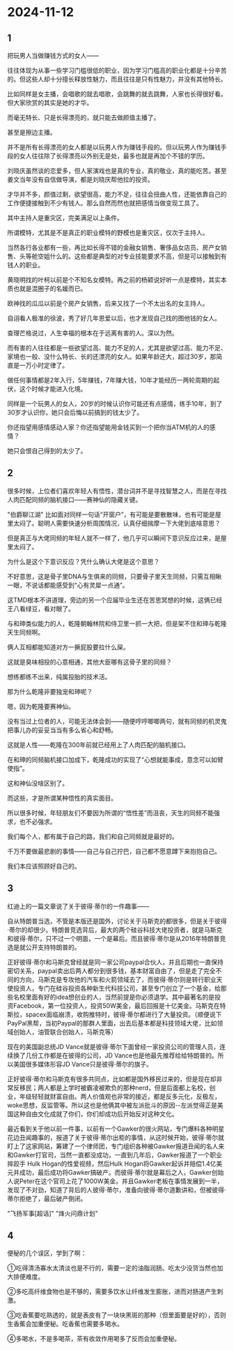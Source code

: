# 2024-11-12

## 1


把玩男人当做赚钱方式的女人——

往往体现为从事一些学习门槛很低的职业，因为学习门槛高的职业化都是十分辛苦的。但这些人却十分擅长释放性魅力，而且往往是只有性魅力，并没有其他特长。

比如同样是女主播，会唱歌的就去唱歌，会跳舞的就去跳舞，人家也长得很好看。但大家欣赏的其实是她的才华。

而毫无特长、只是长得漂亮的，就只能去做颜值主播了。

甚至是擦边主播。

并不是所有长得漂亮的女人都是以玩男人作为赚钱手段的。但以玩男人作为赚钱手段的女人往往除了长得漂亮以外别无是处，最多也就是再加个不错的学历。

刘晓庆虽然谈的恋爱多，但人家演戏也是真的专业，真的敬业，真的能吃苦。甚至姜文当年没有自信做导演，都是刘晓庆帮他拉的投资。

才华并不多，颜值过剩，欲望很高，能力不足，往往会扭曲人性，还能依靠自己的工作便捷接触到不少有钱人。那么自然而然也就把感情当做变现工具了。

其中主持人是重灾区，完美满足以上条件。

所谓模特，尤其是不是真正的职业模特的野模也是重灾区，仅次于主持人。

当然各行各业都有一些，再比如长得不错的金融女销售、奢侈品女店员、房产女销售、头等舱空姐什么的。这些都是典型的对专业技能要求不高，但是可以接触到有钱人的职业。

黄晓明找的叶柯以前是个不知名女模特。再之前的杨颖说好听一点是模特，其实本质也就是混圈子的名媛而已。

欧神找的瓜瓜以前是个房产女销售，后来又找了一个不太出名的女主持人。

自诩看人极准的徐波，秀了好几年恩爱以后，也才发现自己找的图他钱的女人。

查理芒格说过，人生幸福的根本在于远离有害的人。深以为然。

而有害的人往往都是一些欲望过高、能力不足的人，尤其是欲望过高、能力不足、家境也一般、没什么特长、长的还漂亮的女人。如果年龄还大，超过30岁，那简直是一万小时定律了。

做任何事情都是2年入行，5年赚钱，7年赚大钱，10年才能经历一两轮周期的起伏，这个时候才能进入化境。

同样是一个玩男人的女人，20岁的时候认识你可能还有点感情，练手10年，到了30岁才认识你，她只会后悔以前搞到的钱太少了。

你还指望用感情感动人家？你还指望能用金钱买到一个把你当ATM机的人的感情？

她只会恨自己得到的太少了。






## 2


很多时候，上位者们喜欢年轻人有悟性，潜台词并不是寻找智慧之人，而是在寻找人肉匹配同频的脑机接口——赛神仙的隐藏关键。

"伯爵聊江湖" 比如面对同样一句话“开窗户”，有可能是要散散味，也有可能是屋里太闷了。聪明人需要快速分析周围情况，认真仔细揣摩一下大佬到底啥意思？

但是真正与大佬同频的年轻人就不一样了，他几乎可以瞬间下意识反应过来，是屋里太闷了。

为什么是这个下意识反应？凭什么确认大佬是这个意思？

不好意思，这是骨子里DNA与生俱来的同频，只要骨子里天生同频，只需互相瞅一眼，不说话都能感受到“心有灵犀一点通”。

这TMD根本不讲道理，旁边的另一个应届毕业生还在苦思冥想的时候，这俩已经王八看绿豆，看对眼了。

与和珅类似能力的人，乾隆朝翰林院和侍卫里一抓一大把，但是架不住和珅与乾隆天生同频啊。

俩人互相都能知道对方一撅屁股要拉什么屎。

这就是臭味相投的心意相通，其他大臣哪有这骨子里的同频？

想练都练不出来，纯属投胎的技术活。

那为什么乾隆非要独宠和珅呢？

嗯，因为乾隆要赛神仙。

没有当过上位者的人，可能无法体会到——随便哼哼唧唧两句，就有同频的机灵鬼把事儿办的妥妥当当有多么省心和舒畅。

这就是人性——乾隆在300年前就已经用上了人肉匹配的脑机接口。

在和珅的同频脑机接口加成下，乾隆成功的实现了“心想就能事成，意念可以如臂使指”。

这和神仙没啥区别了。

而这些，才是所谓某种悟性的真实面目。

所以很多时候，年轻朋友们不要因为所谓的“悟性差”而沮丧，天生的同频不能强求，也不必强求。

我们每个人，都有属于自己的路，我们和自己同频就是最好的。

千万不要做最悲剧的事情——自己与自己拧巴，自己都不愿意蹲下来抱抱自己。

我们本应该照顾好自己的。






## 3


红迪上的一篇文章说了关于彼得·蒂尔的一件趣事——

自从特朗普当选，不管是本版还是国外，讨论关于马斯克的都很多，但是关于彼得·蒂尔的却很少。特朗普竞选背后，最大的两个硅谷科技大佬投资者，就是马斯克和彼得·蒂尔，只不过一个明面，一个是幕后。而且彼得·蒂尔是从2016年特朗普竞选是就公开支持特朗普的。

正好彼得·蒂尔和马斯克曾经就是同一家公司paypal合伙人，并且后期也一直保持密切关系，paypal卖出后两人都分到很多钱，基本财富自由了，但是走了完全不同的方向，马斯克是专攻他的汽车和火箭领域去了，而彼得·蒂尔则是转行职业天使投资人，专门在硅谷投资各种新生代科技公司，甚至专门创立了一个基金，给那些名校里面有好的idea想创业的人，当然前提是你必须退学。其中最著名的是投资Facebook，第一位投资人，投资50W美金，最后回报是十亿美金。马斯克在特斯拉，spacex面临崩溃，收购推特时，彼得·蒂尔都进行了大量投资。（顺便说下PayPal黑帮，当初Paypal的那群人里面，出去后基本都是科技领域大佬，比如领域创始人，油管联合创始人，马斯克等）

现在的美国副总统JD Vance就是彼得·蒂尔下面曾经一家投资公司的管理人员，连续换了几份工作都是在彼得的公司，JD Vance也是他最先推荐给给特朗普的。所以美国很多媒体形容JD Vance只是彼得·蒂尔的旗子。

正好彼得·蒂尔和马斯克有很多共同点，比如都是国外移民过来的，但是现在却非常反移民；两人都是上学时被霸凌被欺负的那种nerd，但是后面都上名校，创业，年级轻轻就财富自由。两人价值观也非常的接近，都是反多元化，反极左，woke思想，反监管等。所以这也是他俩其中被左派批斗的原因--左派觉得正是美国这种自由文化成就了你们，你们却成功后开始反对这种文化。

最近看到关于他以前一件事，以前有一个Gawker的很火网站，专门爆料各种明星花边丑闻趣事的，报道了关于彼得·蒂尔出柜的事情，从这时候开始，彼得·蒂尔就盯上了这家网站，筹建了一个律师团，专门组织各种被Gawker报道丑闻的名人来和Gawker打官司，当然一直都没成功，一直到几年后，Gawker报道了一个职业摔跤手 Hulk Hogan的性爱视频，然后Hulk Hogan将Gawker起诉并赔偿1.4亿美元并成功，最后成功将Gawker搞破产。而彼得·蒂尔就是幕后之人，Gawker创始人说Peter在这个官司上花了1000W美金。并且Gawker老板在事情发展到一半，发现了不对劲，知道了背后的人彼得·蒂尔，准备向彼得·蒂尔道歉讲和，但被彼得·蒂尔拒绝了，最后破产倒闭。

"飞扬军事[超话]" "烽火问鼎计划"






## 4

便秘的几个误区，学到了啊：

①吃得清汤寡水太清淡也是不行的，需要一定的油脂润肠。吃太少没货当然也加大排便难度。

②多吃高纤维食物也是不够的，需要多饮水让纤维发生膨胀，进而对肠道产生刺激。

③吃香蕉要吃熟透的，就是表皮有了一块块黑斑的那种（但里面要是好的），否则生香蕉会加重便秘。吃香蕉也需要多喝水。

④多喝水，不是多喝茶，茶有收敛作用喝多了反而会加重便秘。






